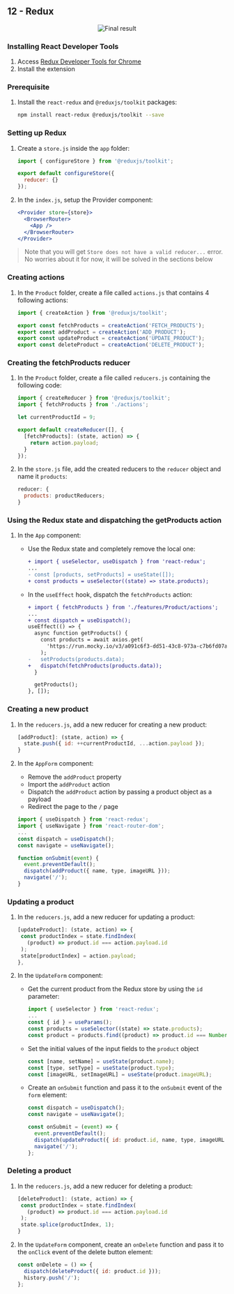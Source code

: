 ## 12 - Redux

<div align="center">
   <img  alt="Final result" src="https://user-images.githubusercontent.com/4281887/93014226-849fe080-f5d9-11ea-919e-0d32f971b10d.png">
</div>

### Installing React Developer Tools

1. Access [Redux Developer Tools for Chrome](https://chrome.google.com/webstore/detail/redux-devtools/lmhkpmbekcpmknklioeibfkpmmfibljd?hl=en)
2. Install the extension

### Prerequisite

1. Install the `react-redux` and `@reduxjs/toolkit` packages:

   ```bash
   npm install react-redux @reduxjs/toolkit --save
   ```

### Setting up Redux

1. Create a `store.js` inside the `app` folder:

   ```jsx
   import { configureStore } from '@reduxjs/toolkit';

   export default configureStore({
     reducer: {}
   });
   ```

2. In the `index.js`, setup the Provider component:

   ```jsx
   <Provider store={store}>
     <BrowserRouter>
       <App />
     </BrowserRouter>
   </Provider>
   ```

> Note that you will get `Store does not have a valid reducer...` error. No worries about it for now, it will be solved in the sections below

### Creating actions

1. In the `Product` folder, create a file called `actions.js` that contains 4 following actions:

   ```jsx
   import { createAction } from '@reduxjs/toolkit';

   export const fetchProducts = createAction('FETCH_PRODUCTS');
   export const addProduct = createAction('ADD_PRODUCT');
   export const updateProduct = createAction('UPDATE_PRODUCT');
   export const deleteProduct = createAction('DELETE_PRODUCT');
   ```

### Creating the fetchProducts reducer

1. In the `Product` folder, create a file called `reducers.js` containing the following code:

   ```jsx
   import { createReducer } from '@reduxjs/toolkit';
   import { fetchProducts } from './actions';

   let currentProductId = 9;

   export default createReducer([], {
     [fetchProducts]: (state, action) => {
       return action.payload;
     }
   });
   ```

2. In the `store.js` file, add the created reducers to the `reducer` object and name it `products`:

   ```jsx
   reducer: {
     products: productReducers;
   }
   ```

### Using the Redux state and dispatching the getProducts action

1. In the `App` component:

   - Use the Redux state and completely remove the local one:

     ```diff
     + import { useSelector, useDispatch } from 'react-redux';
     ...
     - const [products, setProducts] = useState([]);
     + const products = useSelector((state) => state.products);
     ```

   - In the `useEffect` hook, dispatch the `fetchProducts` action:

     ```diff
     + import { fetchProducts } from './features/Product/actions';
     ...
     + const dispatch = useDispatch();
     useEffect(() => {
       async function getProducts() {
         const products = await axios.get(
           'https://run.mocky.io/v3/a091c6f3-dd51-43c8-973a-c7b6fd07a84a'
         );
     -   setProducts(products.data);
     +   dispatch(fetchProducts(products.data));
       }

       getProducts();
     }, []);
     ```

### Creating a new product

1. In the `reducers.js`, add a new reducer for creating a new product:

   ```jsx
   [addProduct]: (state, action) => {
     state.push({ id: ++currentProductId, ...action.payload });
   }
   ```

2. In the `AppForm` component:

   - Remove the `addProduct` property
   - Import the `addProduct` action
   - Dispatch the `addProduct` action by passing a product object as a payload
   - Redirect the page to the `/` page

   ```jsx
   import { useDispatch } from 'react-redux';
   import { useNavigate } from 'react-router-dom';
   ...
   const dispatch = useDispatch();
   const navigate = useNavigate();

   function onSubmit(event) {
     event.preventDefault();
     dispatch(addProduct({ name, type, imageURL }));
     navigate('/');
   }
   ```

### Updating a product

1. In the `reducers.js`, add a new reducer for updating a product:

   ```jsx
   [updateProduct]: (state, action) => {
    const productIndex = state.findIndex(
      (product) => product.id === action.payload.id
    );
    state[productIndex] = action.payload;
   },
   ```

2. In the `UpdateForm` component:

   - Get the current product from the Redux store by using the `id` parameter:

     ```jsx
     import { useSelector } from 'react-redux';
     ...
     const { id } = useParams();
     const products = useSelector((state) => state.products);
     const product = products.find((product) => product.id === Number(id));
     ```

   - Set the initial values of the input fields to the `product` object

     ```jsx
     const [name, setName] = useState(product.name);
     const [type, setType] = useState(product.type);
     const [imageURL, setImageURL] = useState(product.imageURL);
     ```

   - Create an `onSubmit` function and pass it to the `onSubmit` event of the `form` element:

     ```jsx
     const dispatch = useDispatch();
     const navigate = useNavigate();

     const onSubmit = (event) => {
       event.preventDefault();
       dispatch(updateProduct({ id: product.id, name, type, imageURL }));
       navigate('/');
     };
     ```

### Deleting a product

1. In the `reducers.js`, add a new reducer for deleting a product:

   ```jsx
   [deleteProduct]: (state, action) => {
    const productIndex = state.findIndex(
      (product) => product.id === action.payload.id
    );
    state.splice(productIndex, 1);
   }
   ```

2. In the `UpdateForm` component, create an `onDelete` function and pass it to the `onClick` event of the delete button element:

   ```jsx
   const onDelete = () => {
     dispatch(deleteProduct({ id: product.id }));
     history.push('/');
   };
   ```
